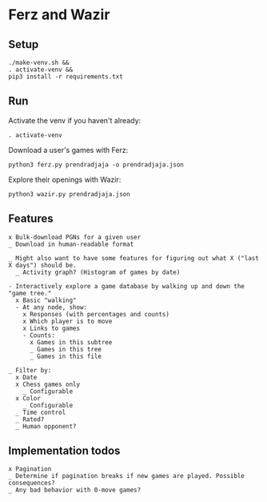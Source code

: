 # Ferz and Wazir

## Setup

```
./make-venv.sh &&
. activate-venv &&
pip3 install -r requirements.txt
```

## Run

Activate the venv if you haven't already:

    . activate-venv


Download a user's games with Ferz:

    python3 ferz.py prendradjaja -o prendradjaja.json


Explore their openings with Wazir:

    python3 wazir.py prendradjaja.json


## Features

    x Bulk-download PGNs for a given user
    _ Download in human-readable format

    _ Might also want to have some features for figuring out what X ("last X days") should be.
      _ Activity graph? (Histogram of games by date)

    - Interactively explore a game database by walking up and down the "game tree."
      x Basic "walking"
      - At any node, show:
        x Responses (with percentages and counts)
        x Which player is to move
        x Links to games
        - Counts:
          x Games in this subtree
          _ Games in this tree
          _ Games in this file

    _ Filter by:
      x Date
      x Chess games only
        _ Configurable
      x Color
        _ Configurable
      _ Time control
      _ Rated?
      _ Human opponent?

## Implementation todos

    x Pagination
    _ Determine if pagination breaks if new games are played. Possible consequences?
    _ Any bad behavior with 0-move games?
